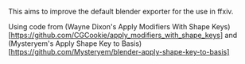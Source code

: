 This aims to improve the default blender exporter for the use in ffxiv.

Using code from (Wayne Dixon's Apply Modifiers With Shape Keys)[https://github.com/CGCookie/apply_modifiers_with_shape_keys] and (Mysteryem's Apply Shape Key to Basis)[https://github.com/Mysteryem/blender-apply-shape-key-to-basis]
